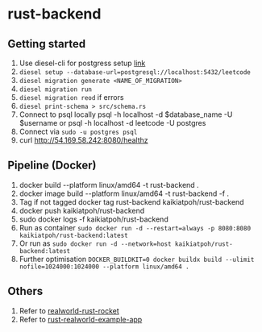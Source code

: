 # rust-backend
## Getting started
1. Use diesel-cli for postgress setup [link](https://genekuo.medium.com/creating-a-rest-api-in-rust-with-persistence-rust-rocket-and-diesel-a4117d400104)
2. `diesel setup --database-url=postgresql://localhost:5432/leetcode`
3. `diesel migration generate <NAME_OF_MIGRATION>`
4. `diesel migration run`
4. `diesel migration reod` if errors
5. `diesel print-schema > src/schema.rs`
6. Connect to psql locally psql -h localhost -d $database_name -U $username or psql -h localhost -d leetcode -U postgres
7. Connect via `sudo -u postgres psql`
8. curl http://54.169.58.242:8080/healthz


## Pipeline (Docker)
1. docker build --platform linux/amd64 -t rust-backend .
1. docker image build --platform linux/amd64 -t rust-backend -f . 
2. Tag if not tagged docker tag rust-backend kaikiatpoh/rust-backend
3. docker push kaikiatpoh/rust-backend
4. sudo docker logs -f kaikiatpoh/rust-backend
5. Run as container `sudo docker run -d --restart=always -p 8080:8080 kaikiatpoh/rust-backend:latest`
6. Or run as `sudo docker run -d --network=host kaikiatpoh/rust-backend:latest`
7. Further optimisation `DOCKER_BUILDKIT=0 docker buildx build --ulimit nofile=1024000:1024000 --platform linux/amd64 .`

## Others
1. Refer to [realworld-rust-rocket](https://github.com/TatriX/realworld-rust-rocket)
1. Refer to [rust-realworld-example-app](https://github.com/navinkumarr/rust-realworld-example-app/tree/master/src)
